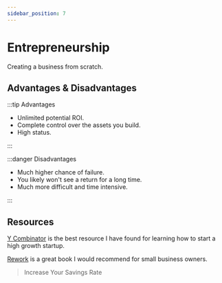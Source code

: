 ```yaml
---
sidebar_position: 7
---
```


# Entrepreneurship

Creating a business from scratch.

## Advantages & Disadvantages

:::tip Advantages

- Unlimited potential ROI.
- Complete control over the assets you build.
- High status.

:::

:::danger Disadvantages

- Much higher chance of failure.
- You likely won't see a return for a long time.
- Much more difficult and time intensive.

:::

## Resources

[Y Combinator](https://www.ycombinator.com/) is the best resource I have found for learning how to start a high growth startup. 

[Rework](https://www.amazon.com/dp/B002MUAJ2A/ref=dp-kindle-redirect?_encoding=UTF8&btkr=1) is a great book I would recommend for small business owners.

>Increase Your Savings Rate